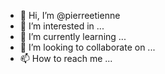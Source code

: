 - 👋 Hi, I’m @pierreetienne
- 👀 I’m interested in ...
- 🌱 I’m currently learning ...
- 💞️ I’m looking to collaborate on ...
- 📫 How to reach me ...

<!---
pierreetienne/pierreetienne is a ✨ special ✨ repository because its `README.md` (this file) appears on your GitHub profile.
You can click the Preview link to take a look at your changes.
--->

